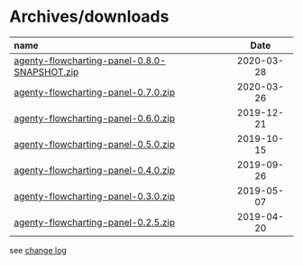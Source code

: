 # Archives/downloads

| name | Date |
|:---|:----:|
|[agenty-flowcharting-panel-0.8.0-SNAPSHOT.zip](archives/agenty-flowcharting-panel-0.8.0-SNAPSHOT.zip)|2020-03-28|
|[agenty-flowcharting-panel-0.7.0.zip](archives/agenty-flowcharting-panel-0.7.0.zip)|2020-03-26|
|[agenty-flowcharting-panel-0.6.0.zip](archives/agenty-flowcharting-panel-0.6.0.zip)|2019-12-21|
|[agenty-flowcharting-panel-0.5.0.zip](archives/agenty-flowcharting-panel-0.5.0.zip)|2019-10-15|
|[agenty-flowcharting-panel-0.4.0.zip](archives/agenty-flowcharting-panel-0.4.0.zip)|2019-09-26|
|[agenty-flowcharting-panel-0.3.0.zip](archives/agenty-flowcharting-panel-0.3.0.zip)|2019-05-07|
|[agenty-flowcharting-panel-0.2.5.zip](archives/agenty-flowcharting-panel-0.2.5.zip)|2019-04-20|
  
see [change log](./CHANGELOG.md)